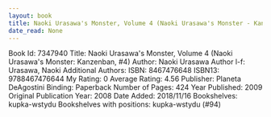 ```yaml
---
layout: book
title: Naoki Urasawa's Monster, Volume 4 (Naoki Urasawa's Monster - Kanzenban,  no. 4)
date_read: None
---
```


Book Id: 7347940
Title: Naoki Urasawa's Monster, Volume 4 (Naoki Urasawa's Monster: Kanzenban, #4)
Author: Naoki Urasawa
Author l-f: Urasawa, Naoki
Additional Authors: 
ISBN: 8467476648
ISBN13: 9788467476644
My Rating: 0
Average Rating: 4.56
Publisher: Planeta DeAgostini
Binding: Paperback
Number of Pages: 424
Year Published: 2009
Original Publication Year: 2008
Date Added: 2018/11/16
Bookshelves: kupka-wstydu
Bookshelves with positions: kupka-wstydu (#94)

